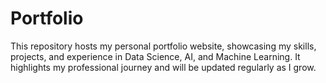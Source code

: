 # Portfolio
This repository hosts my personal portfolio website, showcasing my skills, projects, and experience in Data Science, AI, and Machine Learning. It highlights my professional journey and will be updated regularly as I grow.
